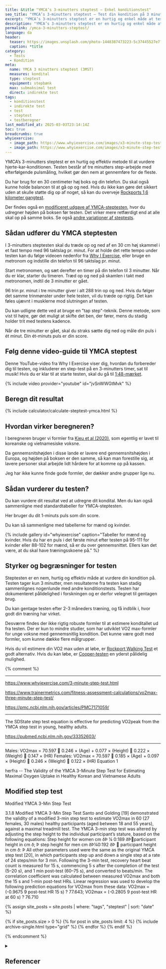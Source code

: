 ```yaml
---
title: &title "YMCA’s 3-minutters steptest – Enkel konditionstest"
seo_title: "YMCA’s 3-minutters steptest – Test din kondition på 3 minutter"
excerpt: "YMCA’s 3-minutters steptest er en hurtig og enkel måde at teste din kondition på ved hjælp af en step-rutine og pulsmåling."
description: "YMCA’s 3-minutters steptest er en hurtig og enkel måde at teste din kondition på ved hjælp af en step-rutine og pulsmåling."
permalink: /ymca-3-minutters-steptest/
language: da
header:
  teaser: https://images.unsplash.com/photo-1448387473223-5c37445527e7?q=60&w=400&h=300&auto=format&fit=crop&ixlib=rb-4.0.3&ixid=M3wxMjA3fDB8MHxwaG90by1wYWdlfHx8fGVufDB8fHx8fA%3D%3D
  caption: *title
category:
  - Tests
  - Kondition
meta:
  name: YMCA 3 minutters steptest (3MST)
  measures: kondital
  type: steptest
  equipment: stepbænk
  max: submaksimal test
  direct: indirekte test
tags:
  - konditionstest
  - indirekte test
  - test
  - steptest
  - testberegner
last_modified_at: 2025-03-03T23:14:14Z
toc: true
breadcrumbs: true
whyiexercise:
  - image_path: https://www.whyiexercise.com/images/x3-minute-step-test-chart-for-women.jpg.pagespeed.ic.ypA8zMp-Fx.webp
  - image_path: https://www.whyiexercise.com/images/x3-minute-step-test-chart-for-men.jpg.pagespeed.ic.Nt00qIrgK0.webp
---
```


YMCA’s 3-minutters steptest er en hurtig og effektiv metode til at vurdere hjerte-kar-konditionen. Testen består af tre minutters step-arbejde med efterfølgende pulsmåling, hvilket gør den nem at gennemføre for de fleste.

Du har brug for en 30 centimeter høj boks og din telefon. Du skal også kunne holde balancen til at gå op og ned. Hvis du ikke kan gøre det sikkert uden at skulle støtte dig op af noget, så kan du overveje [Rockports 1,6 kilometer gangtest](/gaatest/).

Der findes også en [modificeret udgave af YMCA-steptesten](/ymca-modified-steptest/), hvor du udregner højden på boksen før testen. Det virker mere retfærdigt end at alle skal op på samme boks. Se også [andre variationer af steptests](/kondital-fra-steptest/).

## Sådan udfører du YMCA steptesten

I 3-minutters steptesten skal du træde op og ned af en 30 cm høj skammel i et fast tempo med 96 taktslag pr. minut. For at holde det rette tempo under testen kan du følge videoen nedenfor fra [Why I Exercise](https://www.whyiexercise.com/3-minute-step-test.html), eller bruge en metronom og indstille din telefon til 96 taktslag pr. minut.

Start metronomen, og sæt derefter en timer på din telefon til 3 minutter. Når du er klar, starter du timeren. Træd op og ned på skamlen i takt med metronomen, indtil de 3 minutter er gået.

96 trin pr. minut i tre minutter giver i alt 288 trin op og ned. Hvis du følger det samme trinmønster under hele testen, vil du træde op rigtig. Det kan føles ujævnt i musklerne mod slutningen af testen.

Du kan udligne dette ved at bruge en "tap step"-teknik. Denne metode, som vist til højre, gør det muligt at skifte det ben, der fører, mens du stadig holder trit med testens kadence.

Når de tre minutter er gået, skal du straks sætte dig ned og måle din puls i ét minut. Din ét-minuts puls er din score.

## Følg denne video-guide til YMCA steptest

Denne YouTube-video fra Why I Exercise viser dig, hvordan du forbereder dig til testen, og inkluderer en step-test på en 3-minutters timer, sat til musik! Hvis du er klar til at starte testen, skal du gå til [1:48-mærket](https://youtu.be/jvSnWWGtMvk?t=108).

{% include video provider="youtube" id="jvSnWWGtMvk" %}

## Beregn dit resultat

{% include calculator/calculate-steptest-ymca.html %}

## Hvordan virker beregneren?

I beregneren bruger vi formler fra [Kieu et al (2020)](https://pmc.ncbi.nlm.nih.gov/articles/PMC7171059/), som egentlig er lavet til koreanske og vietnamesiske voksne.

Da gennemsnitshøjden i disse lande er lavere end gennemsnitshøjden i Europa, og højden på boksen er den samme, så kan man forestille sig, at lavere personer skal arbejde lidt hårdere for at komme op på kassen.

Jeg har ikke kunne finde gode formler, der dækker andre grupper lige nu.

## Sådan vurderer du testen?

Du kan vurdere dit resultat ved at udregne dit kondital. Men du kan også sammenligne med standardtabeller for YMCA-steptesten.

Her bruger du dit 1-minuts puls som din score.

Du kan så sammenligne med tabellerne for mænd og kvinder.

{% include gallery id="whyiexercise" caption="Tabeller for mænd og kvinder. Hvis du har en puls i det første minut efter testen på 95-111 for kvinder eller 88-102 for mænd, så er du over gennemsnittet. Ellers kan det være, at du skal have træningsskoene på." %}

## Styrker og begræsninger for testen

Steptesten er en nem, hurtig og effektiv måde at vurdere din kondition på. Testen tager kun 3 minutter, men resultaterne fra testen kan stadig sammenlignes nogenlunde med andre konditionstests. Testen har dokumenteret pålidelighed i forskningen og er derfor velegnet til gentagen brug.

Du kan gentage testen efter 2-3 måneders træning, og få indblik i, hvor godt din træning har virket.

Desværre findes der ikke rigtig robuste formler til at estimere konditallet ud fra testen. Der er kun to mindre studier, som har udviklet VO2 max-formler for unge voksne med gennemsnitlig kondition. Det kunne være godt med formler, som kunne dække flere målgrupper.

Hvis du vil estimere din VO2 max uden at løbe, er [Rockport Walking Test](/gaatest/) et godt alternativ. Hvis du kan løbe, er [Cooper-testen](/cooper-test/) en yderst pålidelig mulighed. 

{% comment %}
***
https://www.whyiexercise.com/3-minute-step-test.html

https://www.trainermetrics.com/fitness-assessment-calculations/vo2max-three-minute-step-test/

https://pmc.ncbi.nlm.nih.gov/articles/PMC7171059/

***

The SDState step test equation is effective for predicting VO2peak from the YMCA step test in young, healthy adults.

https://pubmed.ncbi.nlm.nih.gov/33352603/

***

Males: VO2max = 70.597  0.246 × (Age) + 0.077 × (Height)  0.222 × (Weight)  0.147 × (HR) Females: VO2max = 70.597  0.185 × (Age) + 0.097 × (Height)  0.246 × (Weight)  0.122 × (HR) Equation 1

herfra -- The Validity of the YMCA 3-Minute Step Test for Estimating Maximal Oxygen Uptake in Healthy Korean and Vietnamese Adults


## Modified step test

Modified YMCA 3-Min Step Test

3.1.8 Modified YMCA 3-Min Step Test Santo and Golding [19] demonstrated the validity of a modified 3-min step test to estimate VO2max in 60 (27 females, 30 males) healthy participants (aged between 18 and 55 years), against a maximal treadmill test. The YMCA 3-min step test was altered by adjusting the step height to the individual participant’s stature, based on the following equations: Step height for women cm ðÞ ¼ 0:189 ðÞparticipant height in cm ð; Þ step height for men cm ðÞ¼0:192 ðÞ  participant height in cm ð: Þ All other parameters used were the same as the original YMCA step test [20], in which participants step up and down a single step at a rate of 24 steps/min for 3 min. Following the 3-min test, recovery heart beat count is measured for 15 s, commencing 5 s after the completion of the test (5–20 s), and 1 min post-test (60–75 s), and converted to beats/min. The correlation coefficient was calculated between measured VO2max and both the 15 s and 1-min post-test HRs. Linear regression was used to develop the following prediction equations for VO2max from these data: VO2max = (-0.9675 9 post-test HR 15 s) ? 77.643; VO2max = (-0.2805 9 post-test HR at 60 s) ? 76.710


{% assign site_posts = site.posts | where: "tags", "steptest" | sort: "date" %}

<div class="feature__wrapper" markdown="1">

{% if site_posts.size > 0 %}
  {% for post in site_posts limit: 4 %}
    {% include archive-single.html type="grid" %}
  {% endfor %}
{% endif %}

</div>

{% endcomment %}

<details markdown="1" class="references">
  <summary><h2 class="references">Referencer</h2></summary>

1. YMCA Fitness Testing and Assessment Manual, YMCA of the USA, Edition 4, 2000
2. Castro-Piñero J, Marin-Jimenez N, Fernandez-Santos JR, Martin-Acosta F, Segura-Jimenez V, Izquierdo-Gomez R, Ruiz JR, Cuenca-Garcia M. Criterion-Related Validity of Field-Based Fitness Tests in Adults: A Systematic Review. J Clin Med. 2021 Aug 23;10(16):3743. doi: 10.3390/jcm10163743. PMID: 34442050; PMCID: PMC8397016.
3. Kieu NTV, Jung SJ, Shin SW, Jung HW, Jung ES, Won YH, Kim YG, Chae SW. The Validity of the YMCA 3-Minute Step Test for Estimating Maximal Oxygen Uptake in Healthy Korean and Vietnamese Adults. J Lifestyle Med. 2020 Jan 31;10(1):21-29. doi: 10.15280/jlm.2020.10.1.21. PMID: 32328445; PMCID: PMC7171059.
4. Bohannon RW, Bubela DJ, Wang YC, Magasi SS, Gershon RC. Six-Minute Walk Test Vs. Three-Minute Step Test for Measuring Functional Endurance. J Strength Cond Res. 2015 Nov;29(11):3240-4. doi: 10.1519/JSC.0000000000000253. PMID: 24077375; PMCID: PMC4004706.
</details>
